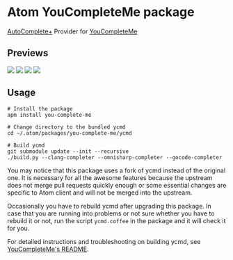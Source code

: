 # Atom YouCompleteMe package

[AutoComplete+](https://github.com/atom-community/autocomplete-plus) Provider for [YouCompleteMe](https://github.com/Valloric/YouCompleteMe)

## Previews

![](https://cloud.githubusercontent.com/assets/2141853/7228908/61ce58be-e790-11e4-967c-72884b50234e.png)
![](https://cloud.githubusercontent.com/assets/2141853/7228950/e1b39e0e-e790-11e4-866b-eea3e9d7ae0e.png)
![](https://cloud.githubusercontent.com/assets/2141853/7228947/cae4cc7a-e790-11e4-9542-3c1d94af6a07.png)
![](https://cloud.githubusercontent.com/assets/2141853/7228894/3555f788-e790-11e4-826a-5608d21ab94a.png)

## Usage

```
# Install the package
apm install you-complete-me

# Change directory to the bundled ycmd
cd ~/.atom/packages/you-complete-me/ycmd

# Build ycmd
git submodule update --init --recursive
./build.py --clang-completer --omnisharp-completer --gocode-completer
```

You may notice that this package uses a fork of ycmd instead of the original one. It is necessary for all the awesome features because the upstream does not merge pull requests quickly enough or some essential changes are specific to Atom client and will not be merged into the upstream.

Occasionally you have to rebuild ycmd after upgrading this package. In case that you are running into problems or not sure whether you have to rebuild it or not, run the script `ycmd.coffee` in the package and it will check it for you.

For detailed instructions and troubleshooting on building ycmd, see [YouCompleteMe's README](https://github.com/Valloric/YouCompleteMe/blob/master/README.md#installation).

